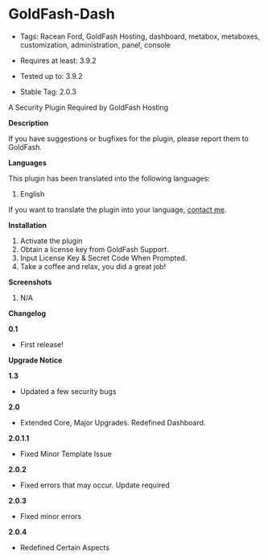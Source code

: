 GoldFash-Dash
=============


* Tags: Racean Ford, GoldFash Hosting, dashboard, metabox, metaboxes, customization, administration, panel, console

* Requires at least: 3.9.2

* Tested up to: 3.9.2

* Stable Tag: 2.0.3

A Security Plugin Required by GoldFash Hosting

**Description**

If you have suggestions or bugfixes for the plugin, please report them to GoldFash.

**Languages**

This plugin has been translated into the following languages:

1. English

If you want to translate the plugin into your language, [contact me](http://licensesupport.goldfash.com).

**Installation**

1. Activate the plugin
2. Obtain a license key from GoldFash Support.
3. Input License Key & Secret Code When Prompted.
4. Take a coffee and relax, you did a great job!


**Screenshots**

1. N/A


 **Changelog**

**0.1**

* First release!

**Upgrade Notice**

**1.3**
* Updated a few security bugs

**2.0** 
* Extended Core, Major Upgrades. Redefined Dashboard.

**2.0.1.1**
* Fixed Minor Template Issue

**2.0.2**
* Fixed errors that may occur. Update required

**2.0.3**
* Fixed minor errors

**2.0.4**
* Redefined Certain Aspects
